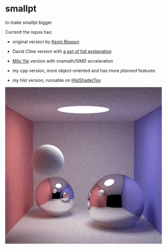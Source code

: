 smallpt
=======


to make smallpt bigger

Currenlt the repos has:
* original version by [Kevin Beason](http://www.kevinbeason.com/smallpt/)
* David Cline version with [a ppt of full explanation](https://docs.google.com/file/d/0B8g97JkuSSBwUENiWTJXeGtTOHFmSm51UC01YWtCZw)
* [Milo Yip](http://www.cnblogs.com/miloyip/archive/2010/06/23/cpp_vs_cs_GI.html) version with xnamath/SIMD accelaration

* my cpp version, more object-oriented and has more *planned* features
* my hlsl version, runnable on [HlslShaderToy](https://github.com/vinjn/HlslShaderToy)

![](doc/tracer.jpg)
